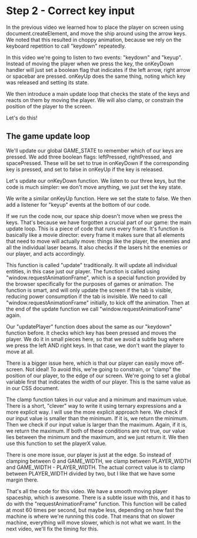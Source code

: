 # Step 2 - Correct key input

In the previous video we learned how to place the player on screen using document.createElement, and move the ship around using the arrow keys. We noted that this resulted in choppy animation, because we rely on the keyboard repetition to call "keydown" repeatedly.

In this video we're going to listen to two events: "keydown" and "keyup". Instead of moving the player when we press the key, the onKeyDown handler will just set a boolean flag that indicates if the left arrow, right arrow or spacebar are pressed. onKeyUp does the same thing, noting which key was released and setting its state.

We then introduce a main update loop that checks the state of the keys and reacts on them by moving the player. We will also clamp, or constrain the position of the player to the screen.

Let's do this!

## The game update loop

We'll update our global GAME_STATE to remember which of our keys are pressed. We add three boolean flags: leftPressed, rightPressed, and spacePressed. These will be set to true in onKeyDown if the corresponding key is pressed, and set to false in onKeyUp if the key is released.

Let's update our onKeyDown function. We listen to our three keys, but the code is much simpler: we don't move anything, we just set the key state.

We write a similar onKeyUp function. Here we set the state to false. We then add a listener for "keyup" events at the bottom of our code.

If we run the code now, our space ship doesn't move when we press the keys. That's because we have forgotten a crucial part of our game: the main update loop. This is a piece of code that runs every frame. It's function is basically like a movie director: every frame it makes sure that all elements that need to move will actually move: things like the player, the enemies and all the individual laser beams. It also checks if the lasers hit the enemies or our player, and acts accordingly.

This function is called "update" traditionally. It will update all individual entities, in this case just our player. The function is called using "window.requestAnimationFrame", which is a special function provided by the browser specifically for the purposes of games or animation. The function is smart, and will only update the screen if the tab is visible, reducing power consumption if the tab is invisible. We need to call "window.requestAnimationFrame" initially, to kick off the animation. Then at the end of the update function we call "window.requestAnimationFrame" again.

Our "updatePlayer" function does about the same as our "keydown" function before. It checks which key has been pressed and moves the player. We do it in small pieces here, so that we avoid a subtle bug where we press the left AND right keys. In that case, we don't want the player to move at all.

There is a bigger issue here, which is that our player can easily move off-screen. Not ideal! To avoid this, we're going to constrain, or "clamp" the position of our player, to the edge of our screen. We're going to set a global variable first that indicates the width of our player. This is the same value as in our CSS document.

The clamp function takes in our value and a minimum and maximum value. There is a short, "clever" way to write it using ternary expressions and a more explicit way. I will use the more explicit approach here. We check if our input value is smaller than the minimum. If it is, we return the minimum. Then we check if our input value is larger than the maximum. Again, if it is, we return the maximum. If both of these conditions are not true, our value lies between the minimum and the maximum, and we just return it. We then use this function to set the playerX value.

There is one more issue, our player is just at the edge. So instead of clamping between 0 and GAME_WIDTH, we clamp between PLAYER_WIDTH and GAME_WIDTH - PLAYER_WIDTH. The actual correct value is to clamp between PLAYER_WIDTH divided by two, but I like that we have some margin there.

That's all the code for this video. We have a smooth moving player spaceship, which is awesome. There is a subtle issue with this, and it has to do with the "requestAnimationFrame" function. This function will be called at most 60 times per second, but maybe less, depending on how fast the machine is where we're running this code. That means that on slower machine, everything will move slower, which is not what we want. In the next video, we'll fix the timing for this.
